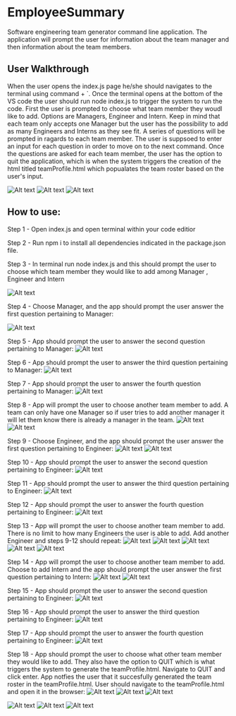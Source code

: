 # EmployeeSummary
Software engineering team generator command line application. The application will prompt the user for information about the team manager and then information about the team members.


## User Walkthrough

When the user opens the  index.js page he/she should navigates to the terminal using command + `. Once the terminal opens at the bottom of the VS code the user should run node index.js to trigger the system to run the code. First the user is prompted to choose what team member they woudl like to add. Options are Managers, Engineer and Intern. Keep in mind that each team only accepts one Manager but the user has the possibility to add as many Engineers and Interns as they see fit. A series of questions will be prompted in ragards to each team member. The user is suppsoed to enter an input for each question in order to move on to the next command. Once the questions are asked for each team member, the user has the option to quit the application, which is when the system triggers the creation of the html titled teamProfile.html which popualates the team roster based on the user's input.



![Alt text](/asset/Screenshot_1.jpg)
![Alt text](/asset/Screenshot_2.jpg)
![Alt text](/asset/Screenshot_3.jpg)

## How to use:

Step 1 - Open index.js and open terminal within your code editior

Step 2 - Run npm i to install all dependencies indicated in the package.json file.

Step 3 - In terminal run node index.js and this should prompt the user to choose which team member they would like to add among Manager , Engineer and Intern


![Alt text](/asset/Screenshot_4.jpg)

Step 4 - Choose Manager, and the app should prompt the user answer the first question pertaining to Manager:

![Alt text](/asset/Screenshot_5.jpg)

Step 5 - App should prompt the user to answer the second question pertaining to Manager:
![Alt text](/asset/Screenshot_6.jpg)

Step 6 - App should prompt the user to answer the third question pertaining to Manager:
![Alt text](/asset/Screenshot_7.jpg)

Step 7 - App should prompt the user to answer the fourth question pertaining to Manager:
![Alt text](/asset/Screenshot_8.jpg)

Step 8 - App will prompt the user to choose another team member to add. A team can only have one Manager so if user tries to add another manager it will let them know there is already a manager in the team.
![Alt text](/asset/Screenshot_9.jpg)
![Alt text](/asset/Screenshot_10.jpg)

Step 9 - Choose Engineer, and the app should prompt the user answer the first question pertaining to Engineer:
![Alt text](/asset/Screenshot_11.jpg)
![Alt text](/asset/Screenshot_12.jpg)

Step 10 - App should prompt the user to answer the second question pertaining to Engineer:
![Alt text](/asset/Screenshot_13.jpg)

Step 11 - App should prompt the user to answer the third question pertaining to Engineer:
![Alt text](/asset/Screenshot_14.jpg)

Step 12 - App should prompt the user to answer the fourth question pertaining to Engineer:
![Alt text](/asset/Screenshot_15.jpg)

Step 13 - App will prompt the user to choose another team member to add. There is no limit to how many Engineers the user is able to add. Add another Engineer and steps 9-12 should repeat:
![Alt text](/asset/Screenshot_16.jpg)
![Alt text](/asset/Screenshot_17.jpg)
![Alt text](/asset/Screenshot_18.jpg)
![Alt text](/asset/Screenshot_19.jpg)
![Alt text](/asset/Screenshot_20.jpg)

Step 14 - App will prompt the user to choose another team member to add. Choose to add Intern and the app should prompt the user answer the first question pertaining to Intern:
![Alt text](/asset/Screenshot_21.jpg)
![Alt text](/asset/Screenshot_22.jpg)

Step 15 - App should prompt the user to answer the second question pertaining to Engineer:
![Alt text](/asset/Screenshot_23.jpg)

Step 16 - App should prompt the user to answer the third question pertaining to Engineer:
![Alt text](/asset/Screenshot_24.jpg)

Step 17 - App should prompt the user to answer the fourth question pertaining to Engineer:
![Alt text](/asset/Screenshot_25.jpg)

Step 18 - App should prompt the user to choose what other team member they would like to add. They also have the option to QUIT which is what triggers the system to generate the teamProfile.html. Navigate to QUIT and click enter. App notfies the user that it succesfully generated the team roster in the teamProfile.html. User should navigate to the teamProfile.html and open it in the browser:
![Alt text](/asset/Screenshot_26.jpg)
![Alt text](/asset/Screenshot_27.jpg)
![Alt text](/asset/Screenshot_28.jpg)

![Alt text](/asset/Screenshot_1.jpg)
![Alt text](/asset/Screenshot_2.jpg)
![Alt text](/asset/Screenshot_3.jpg)



